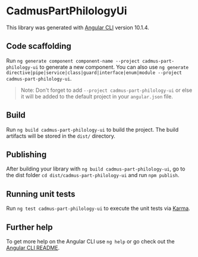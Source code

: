 # CadmusPartPhilologyUi

This library was generated with [Angular CLI](https://github.com/angular/angular-cli) version 10.1.4.

## Code scaffolding

Run `ng generate component component-name --project cadmus-part-philology-ui` to generate a new component. You can also use `ng generate directive|pipe|service|class|guard|interface|enum|module --project cadmus-part-philology-ui`.
> Note: Don't forget to add `--project cadmus-part-philology-ui` or else it will be added to the default project in your `angular.json` file. 

## Build

Run `ng build cadmus-part-philology-ui` to build the project. The build artifacts will be stored in the `dist/` directory.

## Publishing

After building your library with `ng build cadmus-part-philology-ui`, go to the dist folder `cd dist/cadmus-part-philology-ui` and run `npm publish`.

## Running unit tests

Run `ng test cadmus-part-philology-ui` to execute the unit tests via [Karma](https://karma-runner.github.io).

## Further help

To get more help on the Angular CLI use `ng help` or go check out the [Angular CLI README](https://github.com/angular/angular-cli/blob/master/README.md).
